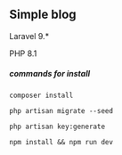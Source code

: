 ## Simple blog

Laravel 9.*

PHP 8.1

##### commands for install

```
composer install

php artisan migrate --seed

php artisan key:generate

npm install && npm run dev
```
